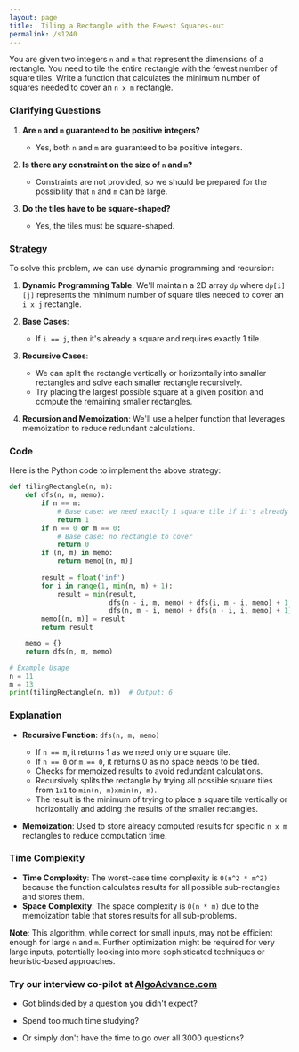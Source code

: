 ```yaml
---
layout: page
title:  Tiling a Rectangle with the Fewest Squares-out
permalink: /s1240
---
```


You are given two integers `n` and `m` that represent the dimensions of a rectangle. You need to tile the entire rectangle with the fewest number of square tiles. Write a function that calculates the minimum number of squares needed to cover an `n x m` rectangle.

### Clarifying Questions

1. **Are `n` and `m` guaranteed to be positive integers?**
   - Yes, both `n` and `m` are guaranteed to be positive integers.

2. **Is there any constraint on the size of `n` and `m`?**
   - Constraints are not provided, so we should be prepared for the possibility that `n` and `m` can be large.

3. **Do the tiles have to be square-shaped?**
   - Yes, the tiles must be square-shaped.

### Strategy

To solve this problem, we can use dynamic programming and recursion:

1. **Dynamic Programming Table**: We'll maintain a 2D array `dp` where `dp[i][j]` represents the minimum number of square tiles needed to cover an `i x j` rectangle.

2. **Base Cases**: 
   - If `i == j`, then it's already a square and requires exactly 1 tile.

3. **Recursive Cases**:
   - We can split the rectangle vertically or horizontally into smaller rectangles and solve each smaller rectangle recursively.
   - Try placing the largest possible square at a given position and compute the remaining smaller rectangles.

4. **Recursion and Memoization**: We'll use a helper function that leverages memoization to reduce redundant calculations.

### Code

Here is the Python code to implement the above strategy:

```python
def tilingRectangle(n, m):
    def dfs(n, m, memo):
        if n == m:
            # Base case: we need exactly 1 square tile if it's already a square
            return 1
        if n == 0 or m == 0:
            # Base case: no rectangle to cover
            return 0
        if (n, m) in memo:
            return memo[(n, m)]
        
        result = float('inf')
        for i in range(1, min(n, m) + 1):
            result = min(result,
                         dfs(n - i, m, memo) + dfs(i, m - i, memo) + 1,
                         dfs(n, m - i, memo) + dfs(n - i, i, memo) + 1)
        memo[(n, m)] = result
        return result

    memo = {}
    return dfs(n, m, memo)

# Example Usage
n = 11
m = 13
print(tilingRectangle(n, m))  # Output: 6
```

### Explanation

- **Recursive Function**: `dfs(n, m, memo)`
  - If `n == m`, it returns 1 as we need only one square tile.
  - If `n == 0` or `m == 0`, it returns 0 as no space needs to be tiled.
  - Checks for memoized results to avoid redundant calculations.
  - Recursively splits the rectangle by trying all possible square tiles from `1x1` to `min(n, m)xmin(n, m)`.
  - The result is the minimum of trying to place a square tile vertically or horizontally and adding the results of the smaller rectangles.

- **Memoization**: Used to store already computed results for specific `n x m` rectangles to reduce computation time.

### Time Complexity

- **Time Complexity**: The worst-case time complexity is `O(n^2 * m^2)` because the function calculates results for all possible sub-rectangles and stores them.
- **Space Complexity**: The space complexity is `O(n * m)` due to the memoization table that stores results for all sub-problems.

**Note**: This algorithm, while correct for small inputs, may not be efficient enough for large `n` and `m`. Further optimization might be required for very large inputs, potentially looking into more sophisticated techniques or heuristic-based approaches.


### Try our interview co-pilot at [AlgoAdvance.com](https://algoAdvance.com)

- Got blindsided by a question you didn't expect?

- Spend too much time studying?

- Or simply don't have the time to go over all 3000 questions?

